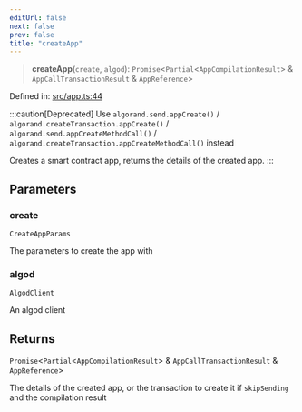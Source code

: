 ```yaml
---
editUrl: false
next: false
prev: false
title: "createApp"
---
```


> **createApp**(`create`, `algod`): `Promise`\<`Partial`\<`AppCompilationResult`\> & `AppCallTransactionResult` & `AppReference`\>

Defined in: [src/app.ts:44](https://github.com/algorandfoundation/algokit-utils-ts/blob/e57e96ab17213653e656688e8d7251c0107554cf/src/app.ts#L44)

:::caution[Deprecated]
Use `algorand.send.appCreate()` / `algorand.createTransaction.appCreate()` / `algorand.send.appCreateMethodCall()`
/ `algorand.createTransaction.appCreateMethodCall()` instead

Creates a smart contract app, returns the details of the created app.
:::

## Parameters

### create

`CreateAppParams`

The parameters to create the app with

### algod

`AlgodClient`

An algod client

## Returns

`Promise`\<`Partial`\<`AppCompilationResult`\> & `AppCallTransactionResult` & `AppReference`\>

The details of the created app, or the transaction to create it if `skipSending` and the compilation result
